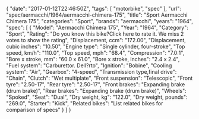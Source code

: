 {
    "date": "2017-01-12T22:46:50Z",
    "tags": [
        "motorbike",
        "spec"
    ],
    "url": "spec\/aermacchi\/1964\/aermacchi-chimera-175",
    "title": "Sport Aermacchi Chimera 175",
    "categories": "Sport",
    "brands": "aermacchi",
    "years": "1964",
    "spec": [
        {
            "Model": "Aermacchi Chimera 175",
            "Year": "1964",
            "Category": "Sport",
            "Rating": "Do you know this bike?Click here to rate it. We miss 2 votes to show the rating",
            "Displacement, ccm": "172.00",
            "Displacement, cubic inches": "10.50",
            "Engine type": "Single cylinder, four-stroke",
            "Top speed, km\/h": "110.0",
            "Top speed, mph": "68.4",
            "Compression": "7.0:1",
            "Bore x stroke, mm": "60.0 x 61.0",
            "Bore x stroke, inches": "2.4 x 2.4",
            "Fuel system": "Carburettor. Dell?rto",
            "Ignition": "Bobine",
            "Cooling system": "Air",
            "Gearbox": "4-speed",
            "Transmission type,final drive": "Chain",
            "Clutch": "Wet multiplate",
            "Front suspension": "Telescopic",
            "Front tyre": "2.50-17",
            "Rear tyre": "2.50-17",
            "Front brakes": "Expanding brake (drum brake)",
            "Rear brakes": "Expanding brake (drum brake)",
            "Wheels": "Spoked",
            "Seat": "Dual",
            "Dry weight, kg": "122.0",
            "Dry weight, pounds": "269.0",
            "Starter": "Kick",
            "Related bikes": "List related bikes for comparison of specs"
        }
    ]
}